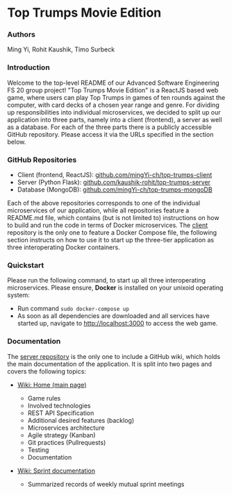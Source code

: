 # Top Trumps Movie Edition

### Authors
Ming Yi, Rohit Kaushik, Timo Surbeck

### Introduction
Welcome to the top-level README of our Advanced Software Engineering FS 20 group project! "Top Trumps Movie Edition" is a ReactJS based web game, where users can play Top Trumps in games of ten rounds against the computer, with card decks of a chosen year range and genre. For dividing up responsibilities into individual microservices, we decided to split up our application into three parts, namely 
into a client (frontend), a server as well as a database. For each of the three parts there is a publicly accessible GitHub repository. Please access it via the URLs specified in the section below.

### GitHub Repositories
- Client (frontend, ReactJS): [github.com/mingYi-ch/top-trumps-client](https://github.com/mingYi-ch/top-trumps-client)
- Server (Python Flask): [github.com/kaushik-rohit/top-trumps-server](https://github.com/kaushik-rohit/top-trumps-server)
- Database (MongoDB): [github.com/mingYi-ch/top-trumps-mongoDB](https://github.com/mingYi-ch/top-trumps-mongoDB)

Each of the above repositories corresponds to one of the individual microservices of our application, while all repositories feature a README.md file, which contains (but is not limited to) instructions on how to build and run the code in terms of Docker microservices. The [client](github.com/mingYi-ch/top-trumps-client) repository is the only one to feature a Docker Compose file, the following section instructs on how to use it to start up the three-tier application as three interoperating Docker containers.

### Quickstart
Please run the following command, to start up all three interoperating microservices. Please ensure, **Docker** is installed on your unixoid operating system:
- Run command ``sudo docker-compose up``
- As soon as all dependencies are downloaded and all services have started up, navigate to [http://localhost:3000](http://localhost:3000) to access the web game.

### Documentation
The [server repository](github.com/kaushik-rohit/top-trumps-server) is the only one to include a GitHub wiki, which holds the main documentation of the application. It is split into two pages and covers the following topics:
- [Wiki: Home (main page)](https://github.com/kaushik-rohit/top-trumps-server/wiki)
    - Game rules
    - Involved technologies
    - REST API Specification
    - Additional desired features (backlog)
    - Microservices architecture
    - Agile strategy (Kanban)
    - Git practices (Pullrequests)
    - Testing
    - Documentation

- [Wiki: Sprint documentation](https://github.com/kaushik-rohit/top-trumps-server/wiki/Sprint-Documentation)
    - Summarized records of weekly mutual sprint meetings
